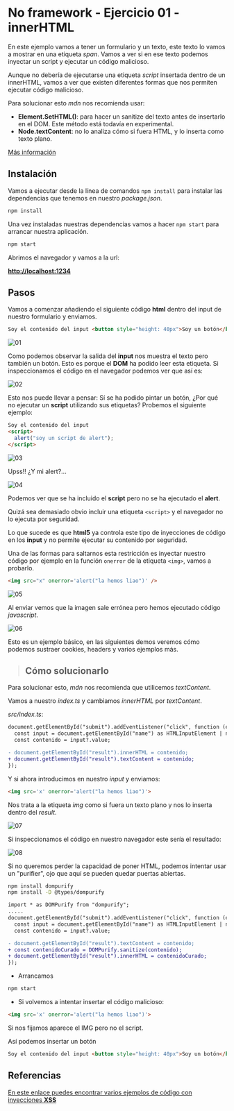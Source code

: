 # No framework - Ejercicio 01 - innerHTML

En este ejemplo vamos a tener un formulario y un texto, este texto lo vamos a mostrar en una etiqueta _span_. Vamos a ver si en ese texto podemos inyectar un script y ejecutar un código malicioso.

Aunque no debería de ejecutarse una etiqueta _script_ insertada dentro de un innerHTML, vamos a ver que existen diferentes formas que nos permiten ejecutar código malicioso.

Para solucionar esto _mdn_ nos recomienda usar:

- **Element.SetHTML()**: para hacer un sanitize del texto antes de insertarlo en el DOM. Este método está todavía en experimental.
- **Node.textContent**: no lo analiza cómo si fuera HTML, y lo inserta como texto plano.

[Más información](https://developer.mozilla.org/en-US/docs/Web/API/Element/innerHTML)

## Instalación

Vamos a ejecutar desde la línea de comandos `npm install` para instalar las dependencias que tenemos en nuestro _package.json_.

```bash
npm install
```

Una vez instaladas nuestras dependencias vamos a hacer `npm start` para arrancar nuestra aplicación.

```bash
npm start
```

Abrimos el navegador y vamos a la url:

[**http://localhost:1234**](http://localhost:1234)

## Pasos

Vamos a comenzar añadiendo el siguiente código **html** dentro del input de nuestro formulario y enviamos.

```html
Soy el contenido del input <button style="height: 40px">Soy un botón</button>
```

![01](./assets/01.png)

Como podemos observar la salida del **input** nos muestra el texto pero también un botón. Esto es porque el **DOM** ha podido leer esta etiqueta. Si inspeccionamos el código en el navegador podemos ver que así es:

![02](./assets/02.png)

Esto nos puede llevar a pensar: Sí se ha podido pintar un botón, ¿Por qué no ejecutar un **script** utilizando sus etiquetas? Probemos el siguiente ejemplo:

```html
Soy el contenido del input
<script>
  alert("soy un script de alert");
</script>
```

![03](./assets/03.png)

Upss!! ¿Y mi alert?...

![04](./assets/04.png)

Podemos ver que se ha incluido el **script** pero no se ha ejecutado el **alert**.

Quizá sea demasiado obvio incluir una etiqueta `<script>` y el navegador no lo ejecuta por seguridad.

Lo que sucede es que **html5** ya controla este tipo de inyecciones de código en los **input** y no permite ejecutar su contenido por seguridad.

Una de las formas para saltarnos esta restricción es inyectar nuestro código por ejemplo en la función `onerror` de la etiqueta `<img>`, vamos a probarlo.

```html
<img src="x" onerror='alert("la hemos liao")' />
```

![05](./assets/05.png)

Al enviar vemos que la imagen sale errónea pero hemos ejecutado código _javascript_.

![06](./assets/06.png)

Esto es un ejemplo básico, en las siguientes demos veremos cómo podemos sustraer cookies, headers y varios ejemplos más.

> ## Cómo solucionarlo

Para solucionar esto, _mdn_ nos recomienda que utilicemos _textContent_.

Vamos a nuestro _index.ts_ y cambiamos _innerHTML_ por _textContent_.

_src/index.ts_:

```diff
document.getElementById("submit").addEventListener("click", function (e) {
  const input = document.getElementById("name") as HTMLInputElement | null;
  const contenido = input?.value;

- document.getElementById("result").innerHTML = contenido;
+ document.getElementById("result").textContent = contenido;
});
```

Y si ahora introducimos en nuestro _input_ y enviamos:

```html
<img src='x' onerror='alert("la hemos liao")'>
```

Nos trata a la etiqueta _img_ como si fuera un texto plano y nos lo inserta dentro del _result_.

![07](./assets/07.png)

Si inspeccionamos el código en nuestro navegador este sería el resultado:

![08](./assets/08.png)

Si no queremos perder la capacidad de poner HTML, podemos intentar usar un "purifier", ojo que aquí se pueden quedar puertas abiertas.

```bash
npm install dompurify
npm install -D @types/dompurify
```

```diff
import * as DOMPurify from "dompurify";
.....
document.getElementById("submit").addEventListener("click", function (e) {
  const input = document.getElementById("name") as HTMLInputElement | null;
  const contenido = input?.value;

- document.getElementById("result").textContent = contenido;
+ const contenidoCurado = DOMPurify.sanitize(contenido);
+ document.getElementById("result").innerHTML = contenidoCurado;
});
```

- Arrancamos

```bash
npm start
```

- Si volvemos a intentar insertar el código malicioso:

```html
<img src='x' onerror='alert("la hemos liao")'>
```

Si nos fijamos aparece el IMG pero no el script.

Así podemos insertar un botón

```html
Soy el contenido del input <button style="height: 40px">Soy un botón</button>
```

## Referencias

[En este enlace puedes encontrar varios ejemplos de código con inyecciones **XSS**]("https://cheatsheetseries.owasp.org/cheatsheets/XSS_Filter_Evasion_Cheat_Sheet.html")
